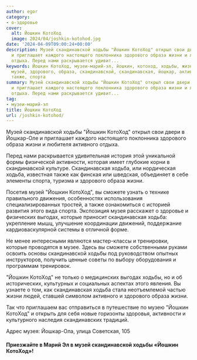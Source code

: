 ```yaml
---
author: egor
category:
- о-здоровье
cover:
  alt: Йошкин КотоХод
  image: 2024/04/joshkin-kotohod.jpg
date: '2024-04-09T09:00:24+00:00'
description: Музей cкандинавской ходьбы "Йошкин КотоХод" открыл свои двери в Йошкар-Оле
  и приглашает каждого настоящего поклонника здорового образа жизни и любителя активного
  отдыха. Перед нами раскрывается удивит...
keywords: Йошкин КотоХод, музеи-марий-эл, йошкин, котоход, ходьбы, жизни, ходьба,
  музей, здорового, образа, скандинавской, скандинавская, йошкар, активного, активности,
  также, спорта
summary: Музей cкандинавской ходьбы "Йошкин КотоХод" открыл свои двери в Йошкар-Оле
  и приглашает каждого настоящего поклонника здорового образа жизни и любителя активного
  отдыха. Перед нами раскрывается удивит...
tag:
- музеи-марий-эл
title: Йошкин КотоХод
url: /joshkin-kotohod/
---
```


Музей cкандинавской ходьбы "Йошкин КотоХод" открыл свои двери в Йошкар-Оле и приглашает каждого настоящего поклонника здорового образа жизни и любителя активного отдыха.

Перед нами раскрывается удивительная история этой уникальной формы физической активности, которая имеет глубокие корни в скандинавской культуре. Скандинавская ходьба, или нордическая ходьба, известная также как финская или шведская, объединяет в себе элементы спорта, туризма и здорового образа жизни.

Посетив музей "Йошкин КотоХод", вы сможете узнать о технике правильного движения, особенностях использования специализированных тростей, а также ознакомиться с историей развития этого вида спорта. Экспозиция музея расскажет о здоровье и физических выгодах, которые приносит скандинавская ходьба: укрепление мышц, улучшение координации движений, поддержание кардиоваскулярной системы в отличной форме.

Не менее интересными являются мастер-классы и тренировки, которые проводятся в музее. Здесь вы сможете собственными руками освоить основы скандинавской ходьбы под руководством опытных инструкторов, получить ценные советы по выбору оборудования и программам тренировок.

"Йошкин КотоХод" не только о медицинских выгодах ходьбы, но и об исторических, культурных и социальных аспектах этого явления. Вы узнаете о том, как скандинавская ходьба стала неотъемлемой частью жизни людей, ставшей символом активного и здорового образа жизни.

Так что приглашаем вас отправиться в путешествие по музею "Йошкин КотоХод" и открыть для себя новые горизонты здоровья, активности и культурного наследия скандинавских традиций.

Адрес музея: Йошкар-Ола, улица Советская, 105

#### Приезжайте в Марий Эл в музей скандинавской ходьбы «Йошкин КотоХод»!